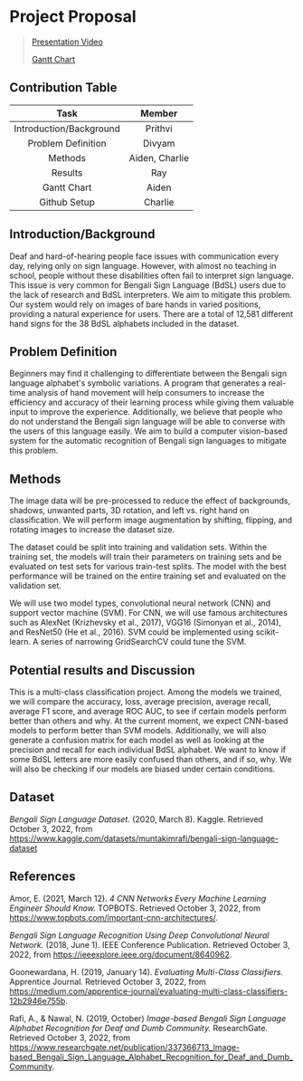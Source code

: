 # Project Proposal

> [Presentation Video](https://drive.google.com/file/d/1fUmoW6gX-tr-PJVJDECjYxbybdZQKm7d/view?usp=sharing)
> 
> [Gantt Chart](https://docs.google.com/spreadsheets/d/1vfExUXj6yurWZGNaynLrfRR7cTVz6sPxxW6IlOLRPzA/edit?usp=sharing)

## Contribution Table
| Task | Member |
|:-----:|:-----:|
| Introduction/Background | Prithvi |
| Problem Definition | Divyam |
| Methods | Aiden, Charlie |
| Results | Ray |
| Gantt Chart | Aiden |
| Github Setup | Charlie

## Introduction/Background

Deaf and hard-of-hearing people face issues with communication every day, relying only on sign language. However, with almost no teaching in school, people without these disabilities often fail to interpret sign language. This issue is very common for Bengali Sign Language (BdSL) users due to the lack of research and BdSL interpreters. We aim to mitigate this problem. Our system would rely on images of bare hands in varied positions, providing a natural experience for users. There are a total of 12,581 different hand signs for the 38 BdSL alphabets included in the dataset. 


## Problem Definition

Beginners may find it challenging to differentiate between the Bengali sign language alphabet's symbolic variations. A program that generates a real-time analysis of hand movement will help consumers to increase the efficiency and accuracy of their learning process while giving them valuable input to improve the experience. Additionally, we believe that people who do not understand the Bengali sign language will be able to converse with the users of this language easily. We aim to build a computer vision-based system for the automatic recognition of Bengali sign languages to mitigate this problem.

## Methods

The image data will be pre-processed to reduce the effect of backgrounds, shadows, unwanted parts, 3D rotation, and left vs. right hand on classification. We will perform image augmentation by shifting, flipping, and rotating images to increase the dataset size.

The dataset could be split into training and validation sets. Within the training set, the models will train their parameters on training sets and be evaluated on test sets for various train-test splits. The model with the best performance will be trained on the entire training set and evaluated on the validation set.

We will use two model types, convolutional neural network (CNN) and support vector machine (SVM). For CNN, we will use famous architectures such as AlexNet (Krizhevsky et al., 2017), VGG16 (Simonyan et al., 2014), and ResNet50 (He et al., 2016). SVM could be implemented using scikit-learn. A series of narrowing GridSearchCV could tune the SVM.

## Potential results and Discussion

This is a multi-class classification project. Among the models we trained, we will compare the accuracy, loss, average precision, average recall, average F1 score, and average ROC AUC, to see if certain models perform better than others and why. At the current moment, we expect CNN-based models to perform better than SVM models. Additionally, we will also generate a confusion matrix for each model as well as looking at the precision and recall for each individual BdSL alphabet. We want to know if some BdSL letters are more easily confused than others, and if so, why. We will also be checking if our models are biased under certain conditions. 

## Dataset

_Bengali Sign Language Dataset._ (2020, March 8). Kaggle. Retrieved October 3, 2022, from https://www.kaggle.com/datasets/muntakimrafi/bengali-sign-language-dataset

## References

Amor, E. (2021, March 12). _4 CNN Networks Every Machine Learning Engineer Should Know._ TOPBOTS. Retrieved October 3, 2022, from https://www.topbots.com/important-cnn-architectures/.

_Bengali Sign Language Recognition Using Deep Convolutional Neural Network._ (2018, June 1). IEEE Conference Publication. Retrieved October 3, 2022, from https://ieeexplore.ieee.org/document/8640962.

Goonewardana, H. (2019, January 14). _Evaluating Multi-Class Classifiers._ Apprentice Journal. Retrieved October 3, 2022, from https://medium.com/apprentice-journal/evaluating-multi-class-classifiers-12b2946e755b.

Rafi, A., & Nawal, N. (2019, October) _Image-based Bengali Sign Language Alphabet Recognition for Deaf and Dumb Community._ ResearchGate. Retrieved October 3, 2022, from https://www.researchgate.net/publication/337366713_Image-based_Bengali_Sign_Language_Alphabet_Recognition_for_Deaf_and_Dumb_Community.
